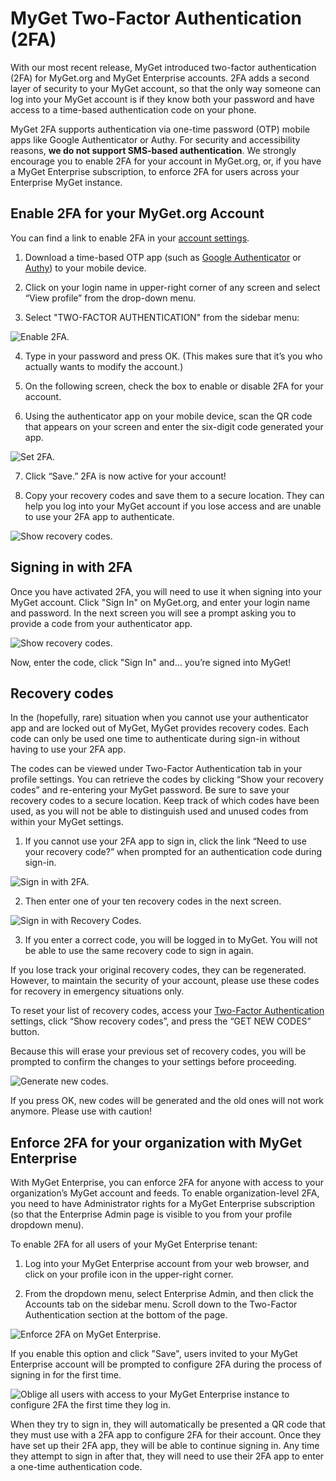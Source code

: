 # MyGet Two-Factor Authentication (2FA)

With our most recent release, MyGet introduced two-factor authentication (2FA) for MyGet.org and MyGet Enterprise accounts. 2FA adds a second layer of security to your MyGet account, so that the only way someone can log into your MyGet account is if they know both your password and have access to a time-based authentication code on your phone.

MyGet 2FA supports authentication via one-time password (OTP) mobile apps like Google Authenticator or Authy. For security and accessibility reasons, **we do not support SMS-based authentication**. We strongly encourage you to enable 2FA for your account in MyGet.org, or, if you have a MyGet Enterprise subscription, to enforce 2FA for users across your Enterprise MyGet instance.

## Enable 2FA for your MyGet.org Account

You can find a link to enable 2FA in your [account settings][1]. 

1. Download a time-based OTP app (such as <a href="https://support.google.com/accounts/answer/1066447?co=GENIE.Platform%3DAndroid&hl=en" target="_blank" rel="noopener">Google Authenticator</a> or <a href="https://authy.com/" target="_blank" rel="noopener">Authy</a>) to your mobile device.

2. Click on your login name in upper-right corner of any screen and select “View profile” from the drop-down menu.

3. Select "TWO-FACTOR AUTHENTICATION" from the sidebar menu:

![Enable 2FA.](/docs/reference/Images/2fabasic.png)

4. Type in your password and press OK. (This makes sure that it’s you who actually wants to modify the account.)

5. On the following screen, check the box to enable or disable 2FA for your account.

6. Using the authenticator app on your mobile device, scan the QR code that appears on your screen and enter the six-digit code generated your app.

![Set 2FA.](/docs/reference/Images/set2fa.png)

7. Click “Save.” 2FA is now active for your account!

8. Copy your recovery codes and save them to a secure location. They can help you log into your MyGet account if you lose access and are unable to use your 2FA app to authenticate.

![Show recovery codes.](/docs/reference/Images/recovery-codes-open.png)

## Signing in with 2FA

Once you have activated 2FA, you will need to use it when signing into your MyGet account.
Click "Sign In" on MyGet.org, and enter your login name and password. In the next screen you will see a prompt asking you to provide a code from your authenticator app.

![Show recovery codes.](/docs/reference/Images/2fa-auth-code-sign-in-full.png)

Now, enter the code, click "Sign In" and… you’re signed into MyGet!


## Recovery codes

In the (hopefully, rare) situation when you cannot use your authenticator app and are locked out of MyGet, MyGet provides recovery codes. Each code can only be used one time to authenticate during sign-in without having to use your 2FA app.

The codes can be viewed under Two-Factor Authentication tab in your profile settings. You can retrieve the codes by clicking “Show your recovery codes” and re-entering your MyGet password. Be sure to save your recovery codes to a secure location. Keep track of which codes have been used, as you will not be able to distinguish used and unused codes from within your MyGet settings.

1. If you cannot use your 2FA app to sign in, click the link “Need to use your recovery code?” when prompted for an authentication code during sign-in.

![Sign in with 2FA.](/docs/reference/Images/2fa-auth-code-sign-in.png)

2. Then enter one of your ten recovery codes in the next screen.

![Sign in with Recovery Codes.](/docs/reference/Images/userecoverycodetosignin.png)

3. If you enter a correct code, you will be logged in to MyGet. You will not be able to use the same recovery code to sign in again.

If you lose track your original recovery codes, they can be regenerated. However, to maintain the security of your account, please use these codes for recovery in emergency situations only.

To reset your list of recovery codes, access your <a href="https://www.myget.org/profile/Me#!/TwoFA" target="_blank" rel="noopener">Two-Factor Authentication</a> settings, click “Show recovery codes”, and press the “GET NEW CODES” button.

Because this will erase your previous set of recovery codes, you will be prompted to confirm the changes to your settings before proceeding.

![Generate new codes.](/docs/reference/Images/generate-new-codes.png)

If you press OK, new codes will be generated and the old ones will not work anymore. Please use with caution!

## Enforce 2FA for your organization with MyGet Enterprise

With MyGet Enterprise, you can enforce 2FA for anyone with access to your organization’s MyGet account and feeds. To enable organization-level 2FA, you need to have Administrator rights for a MyGet Enterprise subscription (so that the Enterprise Admin page is visible to you from your profile dropdown menu).

To enable 2FA for all users of your MyGet Enterprise tenant:

1. Log into your MyGet Enterprise account from your web browser, and click on your profile icon in the upper-right corner.

2. From the dropdown menu, select Enterprise Admin, and then click the Accounts tab on the sidebar menu. Scroll down to the Two-Factor Authentication section at the bottom of the page.

![Enforce 2FA on MyGet Enterprise.](/docs/reference/Images/Enterprise-Admin-Account-set-2fa-private-tenant.png)

If you enable this option and click "Save", users invited to your MyGet Enterprise account will be prompted to configure 2FA during the process of signing in for the first time.

![Oblige all users with access to your MyGet Enterprise instance to configure 2FA the first time they log in.](/docs/reference/Images/tenant-obligatory-2fa-for-account-without-2fa-set.png)

When they try to sign in, they will automatically be presented a QR code that they must use with a 2FA app to configure 2FA for their account. Once they have set up their 2FA app, they will be able to continue signing in. Any time they attempt to sign in after that, they will need to use their 2FA app to enter a one-time authentication code.

[1]: https://www.myget.org/profile/Me#!/TwoFA
